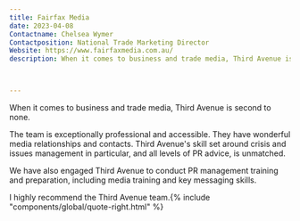 ```yaml
---
title: Fairfax Media
date: 2023-04-08
Contactname: Chelsea Wymer
Contactposition: National Trade Marketing Director
Website: https://www.fairfaxmedia.com.au/
description: When it comes to business and trade media, Third Avenue is second to none.



---
```


When it comes to business and trade media, Third Avenue is second to none.

The team is exceptionally professional and accessible. They have wonderful media relationships and contacts. Third Avenue's skill set around crisis and issues management in particular, and all levels of PR advice, is unmatched. 

We have also engaged Third Avenue to conduct PR management training and preparation, including media training and key messaging skills.

I highly recommend the Third Avenue team.<span class="rightfloat">{% include "components/global/quote-right.html" %}</span>



